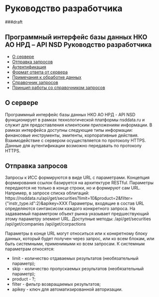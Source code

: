 # Руководство разработчика 
###draft
<h2>Программный интерфейс базы данных НКО АО НРД – API NSD
Руководство разработчика</h2>
<ul class="menu">
  <li><a href="#part1">О сервере</a></li>
  <li><a href="#part2">Отправка запросов</a></li>
  <li><a href="#part3">Аутентификация</a></li>
  <li><a href="#part4">Формат ответа от сервера</a></li>
  <li><a href="#part5">Примечания к обработке данных</a></li>
  <li><a href="#part6">Справочник запросов</a></li>
  <li><a href="#part7">Принцип работы со справочником запросов</a></li>
</ul>

<h2 id="part1">О сервере</h2>
Программный интерфейс базы данных НКО АО НРД - API NSD функционирует в рамках технологической платформы nsddata.ru и служит для предоставления клиентским приложениям информации. 
В рамках интерфейса доступны следующие типы информации: финансовые инструменты, эмитенты, корпоративные действия.
Взаимодействие с сервером осуществляется по протоколу HTTPS. Данные для аутентификации возможно передавать по протоколу HTTPS.

<h2 id="part2">Отправка запросов</h2>
Запросы к ИСС формируются в виде URL с параметрами. Концепция формирования ссылок базируется на архитектуре RESTful. Параметры передаются не только в конце строки, но и формируют сам URL.
Например, в запросе списка облигаций:
https://nsddata.ru/api/get/securities?limit=10&product=2&filter={"instr_type.id":2}&apikey=XXX
Параметры, входящие в состав URL определяются синтаксисом каждого конкретного запроса. На задаваемый параметром объект рынка указывает предшествующий этому параметру элемент URL. Доступные методы:
/api/get/securities
/api/get/companies
/api/get/corpactions

Параметры в конце URL могут относиться или к конкретному блоку данных, который будет получен через запрос, или ко всем блокам, или быть системными, применимыми ко всем запросам.
К системным параметрам относятся:
<ul>
  <li>limit - количество отдаваемых результатов (необязательный параметр);</li>
  <li>skip - количество пропускаемых результатов (необязательный параметр);</li>
  <li>product - ?;</li>
  <li>filter - фильтр возвращаемых результатов;</li>
  <li>apikey - ключ для автоматизированной авторизации.</li>
</ul>
